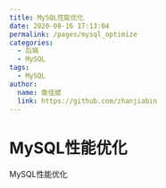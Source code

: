 ```yaml
---
title: MySQL性能优化
date: 2020-08-16 17:13:04
permalink: /pages/mysql_optimize
categories:
  - 后端
  - MySQL
tags:
  - MySQL
author:
  name: 詹佳斌
  link: https://github.com/zhanjiabin
---
```

# MySQL性能优化

MySQL性能优化
<!-- more -->
